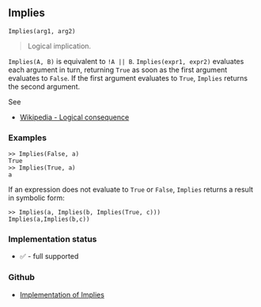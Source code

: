 ## Implies

```
Implies(arg1, arg2)
```

> Logical implication. 

`Implies(A, B)` is equivalent to `!A || B`. `Implies(expr1, expr2)` evaluates each argument in turn, returning `True` as soon as the first argument evaluates to `False`. If the first argument evaluates to `True`, `Implies` returns the second argument.


See
* [Wikipedia - Logical consequence](https://en.wikipedia.org/wiki/Logical_consequence)

### Examples

```
>> Implies(False, a)
True
>> Implies(True, a)
a
```

If an expression does not evaluate to `True` or `False`, `Implies` returns a result in symbolic form:

```
>> Implies(a, Implies(b, Implies(True, c)))
Implies(a,Implies(b,c))
```






### Implementation status

* &#x2705; - full supported

### Github

* [Implementation of Implies](https://github.com/axkr/symja_android_library/blob/master/symja_android_library/matheclipse-core/src/main/java/org/matheclipse/core/builtin/BooleanFunctions.java#L2520) 
